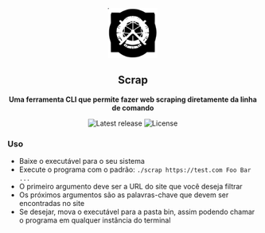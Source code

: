 <div>
    <div align="center">
        <img src="imgs/logo.svg" width="100" height="100"/>
        <h2>Scrap</h2>
        <p><strong>Uma ferramenta CLI que permite fazer web scraping diretamente da linha de comando</strong></p>
        <!-- Latest release -->
<img src="https://img.shields.io/github/v/release/kaicpro/scrap?include_prereleases&amp;label=latest%20release" alt="Latest release">
        <!-- License -->
<img src="https://img.shields.io/badge/License-MIT-blue.svg" alt="License">
</div>
    </div>    
    <h3>Uso</h3>
    <ul>
        <li>Baixe o executável para o seu sistema</li>
        <li>Execute o programa com o padrão: <code>./scrap https://test.com Foo Bar ...</code></li>
        <li>O primeiro argumento deve ser a URL do site que você deseja filtrar</li>
        <li>Os próximos argumentos são as palavras-chave que devem ser encontradas no site</li>
        <li>Se desejar, mova o executável para a pasta bin, assim podendo chamar o programa em qualquer instância do terminal</li>
    </ul>
</div>
